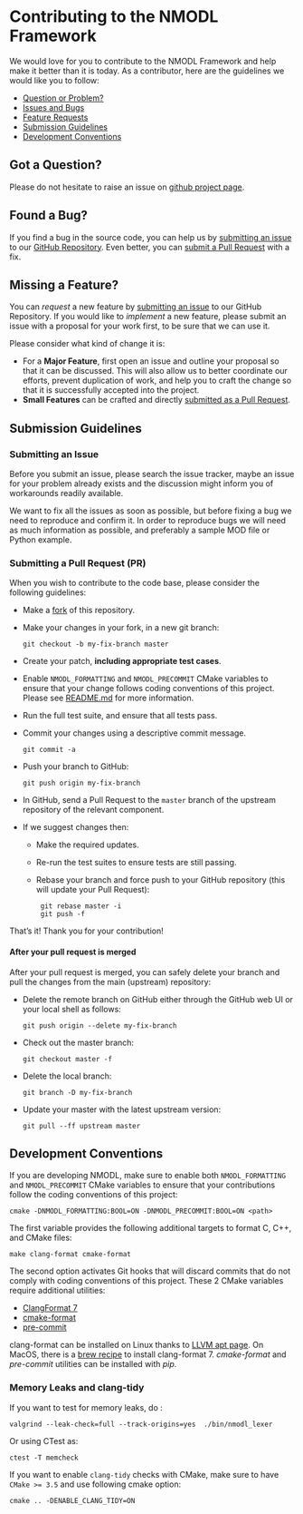 # Contributing to the NMODL Framework

We would love for you to contribute to the NMODL Framework and help make it better than it is today. As a
contributor, here are the guidelines we would like you to follow:
 - [Question or Problem?](#question)
 - [Issues and Bugs](#issue)
 - [Feature Requests](#feature)
 - [Submission Guidelines](#submit)
 - [Development Conventions](#devconv)

## <a name="question"></a> Got a Question?

Please do not hesitate to raise an issue on [github project page][github].

## <a name="issue"></a> Found a Bug?

If you find a bug in the source code, you can help us by [submitting an issue](#submit-issue) to our [GitHub Repository][github]. Even better, you can [submit a Pull Request](#submit-pr) with a fix.

## <a name="feature"></a> Missing a Feature?

You can *request* a new feature by [submitting an issue](#submit-issue) to our GitHub Repository. If you would like to *implement* a new feature, please submit an issue with a proposal for your work first, to be sure that we can use it.

Please consider what kind of change it is:

* For a **Major Feature**, first open an issue and outline your proposal so that it can be
discussed. This will also allow us to better coordinate our efforts, prevent duplication of work,
and help you to craft the change so that it is successfully accepted into the project.
* **Small Features** can be crafted and directly [submitted as a Pull Request](#submit-pr).

## <a name="submit"></a> Submission Guidelines

### <a name="submit-issue"></a> Submitting an Issue

Before you submit an issue, please search the issue tracker, maybe an issue for your problem already exists and the
discussion might inform you of workarounds readily available.

We want to fix all the issues as soon as possible, but before fixing a bug we need to reproduce and confirm it. In order to reproduce bugs we will need as much information as possible, and preferably a sample MOD file or Python example.

### <a name="submit-pr"></a> Submitting a Pull Request (PR)

When you wish to contribute to the code base, please consider the following guidelines:

* Make a [fork](https://guides.github.com/activities/forking/) of this repository.
* Make your changes in your fork, in a new git branch:

     ```shell
     git checkout -b my-fix-branch master
     ```
* Create your patch, **including appropriate test cases**.
* Enable `NMODL_FORMATTING` and `NMODL_PRECOMMIT` CMake variables
  to ensure that your change follows coding conventions of this project.
  Please see [README.md](./README.md) for more information.
* Run the full test suite, and ensure that all tests pass.
* Commit your changes using a descriptive commit message.

     ```shell
     git commit -a
     ```
* Push your branch to GitHub:

    ```shell
    git push origin my-fix-branch
    ```
* In GitHub, send a Pull Request to the `master` branch of the upstream repository of the relevant component.
* If we suggest changes then:
  * Make the required updates.
  * Re-run the test suites to ensure tests are still passing.
  * Rebase your branch and force push to your GitHub repository (this will update your Pull Request):

       ```shell
        git rebase master -i
        git push -f
       ```

That’s it! Thank you for your contribution!

#### After your pull request is merged

After your pull request is merged, you can safely delete your branch and pull the changes from the main (upstream)
repository:

* Delete the remote branch on GitHub either through the GitHub web UI or your local shell as follows:

    ```shell
    git push origin --delete my-fix-branch
    ```
* Check out the master branch:

    ```shell
    git checkout master -f
    ```
* Delete the local branch:

    ```shell
    git branch -D my-fix-branch
    ```
* Update your master with the latest upstream version:

    ```shell
    git pull --ff upstream master
    ```

[github]: https://github.com/BlueBrain/nmodl

## <a name="devconv"></a> Development Conventions

If you are developing NMODL, make sure to enable both `NMODL_FORMATTING` and `NMODL_PRECOMMIT`
CMake variables to ensure that your contributions follow the coding conventions of this project:

```
cmake -DNMODL_FORMATTING:BOOL=ON -DNMODL_PRECOMMIT:BOOL=ON <path>
```

The first variable provides the following additional targets to format
C, C++, and CMake files:

```
make clang-format cmake-format
```

The second option activates Git hooks that will discard commits that
do not comply with coding conventions of this project. These 2 CMake variables require additional utilities:

* [ClangFormat 7](https://releases.llvm.org/7.0.0/tools/clang/docs/ClangFormat.html)
* [cmake-format](https://github.com/cheshirekow/cmake_format)
* [pre-commit](https://pre-commit.com/)

clang-format can be installed on Linux thanks
to [LLVM apt page](http://apt.llvm.org/). On MacOS, there is a
[brew recipe](https://gist.github.com/ffeu/0460bb1349fa7e4ab4c459a6192cbb25)
to install clang-format 7. _cmake-format_ and _pre-commit_ utilities can be installed with *pip*.


### Memory Leaks and clang-tidy

If you want to test for memory leaks, do :

```
valgrind --leak-check=full --track-origins=yes  ./bin/nmodl_lexer
```

Or using CTest as:

```
ctest -T memcheck
```

If you want to enable `clang-tidy` checks with CMake, make sure to have `CMake >= 3.5` and use following cmake option:

```
cmake .. -DENABLE_CLANG_TIDY=ON
```

